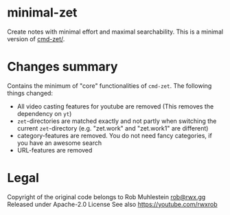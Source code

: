 # minimal-zet

Create notes with minimal effort and maximal searchability.
This is a minimal version of [cmd-zet/](https://github.com/rwxrob/cmd-zet).

# Changes summary

Contains the minimum of "core" functionalities of `cmd-zet`. The following things changed:
- All video casting features for youtube are removed (This removes the dependency on `yt`)
- `zet`-directories are matched exactly and not partly when switching the current `zet`-directory (e.g. "zet.work" and "zet.work1" are different)
- category-features are removed. You do not need fancy categories, if you have an awesome search
- URL-features are removed

# Legal

Copyright of the original code belongs to Rob Muhlestein rob@rwx.gg
Released under Apache-2.0 License
See also https://youtube.com/rwxrob

